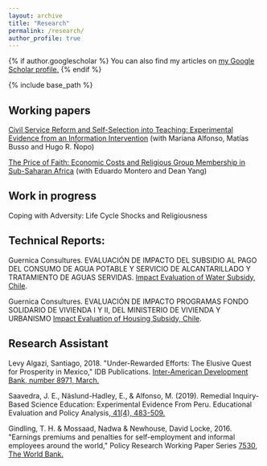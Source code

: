 ```yaml
---
layout: archive
title: "Research"
permalink: /research/
author_profile: true
---
```


{% if author.googlescholar %}
You can also find my articles on <u><a href="{{author.googlescholar}}">my Google Scholar profile</a>.</u>
{% endif %}

{% include base_path %}

## Working papers

[Civil Service Reform and Self-Selection into Teaching: Experimental Evidence from an Information Intervention](http://dx.doi.org/10.18235/0001832)
(with Mariana Alfonso, Matías Busso and Hugo R. Ñopo)

[The Price of Faith: Economic Costs and Religious Group Membership in Sub-Saharan Africa](https://tyentzen.github.io/files/montero-yang-yentzen-2024-price-of-faith.pdf)
(with Eduardo Montero and Dean Yang)

## Work in progress

Coping with Adversity: Life Cycle Shocks and Religiousness

## Technical Reports:

Guernica Consultures. EVALUACIÓN DE IMPACTO DEL SUBSIDIO AL PAGO DEL CONSUMO DE AGUA POTABLE Y SERVICIO DE ALCANTARILLADO Y TRATAMIENTO DE AGUAS SERVIDAS. [Impact Evaluation of Water Subsidy, Chile](https://www.dipres.gob.cl/597/articles-139732_r_ejecutivo_institucional.pdf).

Guernica Consultures. EVALUACIÓN DE IMPACTO PROGRAMAS FONDO SOLIDARIO DE VIVIENDA I Y II, DEL MINISTERIO DE VIVIENDA Y URBANISMO [Impact Evaluation of Housing Subsidy, Chile](https://www.dipres.gob.cl/597/articles-139732_r_ejecutivo_institucional.pdf).


## Research Assistant

Levy Algazi, Santiago, 2018. "Under-Rewarded Efforts: The Elusive Quest for Prosperity in Mexico," IDB Publications. [Inter-American Development Bank, number 8971, March. ](https://www.brookings.edu/books/under-rewarded-efforts-the-elusive-quest-for-prosperity-in-mexico/)

Saavedra, J. E., Näslund-Hadley, E., & Alfonso, M. (2019). Remedial Inquiry-Based Science Education: Experimental Evidence From Peru. Educational Evaluation and Policy Analysis,[ 41(4), 483-509.](https://journals.sagepub.com/doi/abs/10.3102/0162373719867081)

Gindling, T. H. & Mossaad, Nadwa & Newhouse, David Locke, 2016. "Earnings premiums and penalties for self-employment and informal employees around the world," Policy Research Working Paper Series [ 7530, The World Bank.](https://documents1.worldbank.org/curated/en/992061524198804828/pdf/NWP-PUBLIC-POV055-PRWP7530.pdf)
